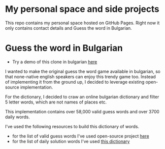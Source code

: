 # My personal space and side projects
   This repo contains my personal space hosted on GitHub Pages. Right now it only contains contact details and Guess the word in Bulgarian.

# Guess the word in Bulgarian
- Try a demo of this clone in bulgarian [here](https://antonbelev.github.io/#/guess-the-word-bg)

I wanted to make the original guess the word game available in bulgarian, so that none-native english speakers can enjoy this trendy game too. Instead of
implementing it from the ground up, I decided to leverage existing open-source implementation.

For the dictionary, I decided to craw an online bulgarian dictionary and filter 5 letter words, which are not names of places etc.

This implementation contains over 58,000 valid guess words and over 3700 daily words.

I've used the following resources to build this dictionary of words.

- for the list of valid guess words I've used open-source project [here](https://github.com/miglen/bulgarian-wordlists)
- for the list of daily solution words I've used [this dictionary](https://slovored.com/sitemap/pravopisen-rechnik)